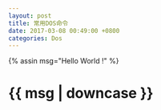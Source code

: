 ```yaml
---
layout: post
title: 常用DOS命令
date: 2017-03-08 00:49:00 +0800
categories: Dos
---
```

{% assin msg="Hello World !" %}
# {{ msg | downcase }}
